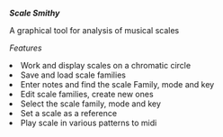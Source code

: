 ***Scale Smithy***

A graphical tool for analysis of musical scales

*Features*
<li>Work and display scales on a chromatic circle</li>
    <li>Save and load scale families</li>
    <li>Enter notes and find the scale Family, mode and key</li>
    <li>Edit scale families, create new ones</li>
    <li>Select the scale family, mode and key</li>
    <li>Set a scale as a reference</li>
    <li>Play scale in various patterns to midi


